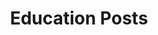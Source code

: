 ---
layout: educationposts
permalink: /blog/education/index.html
title: "Education Posts"
tags: [education, blog]
---
